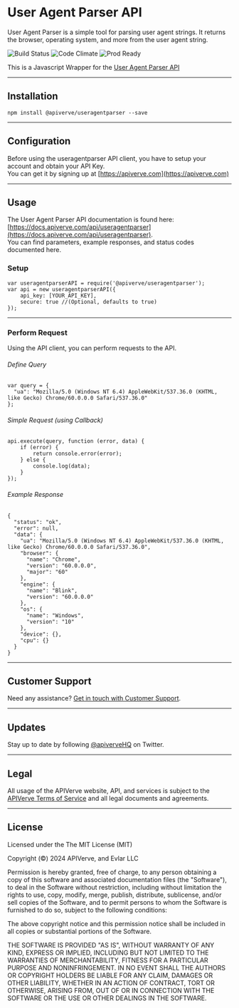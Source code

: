 User Agent Parser API
============

User Agent Parser is a simple tool for parsing user agent strings. It returns the browser, operating system, and more from the user agent string.

![Build Status](https://img.shields.io/badge/build-passing-green)
![Code Climate](https://img.shields.io/badge/maintainability-B-purple)
![Prod Ready](https://img.shields.io/badge/production-ready-blue)

This is a Javascript Wrapper for the [User Agent Parser API](https://apiverve.com/marketplace/api/useragentparser)

---

## Installation
	npm install @apiverve/useragentparser --save

---

## Configuration

Before using the useragentparser API client, you have to setup your account and obtain your API Key.  
You can get it by signing up at [https://apiverve.com](https://apiverve.com)

---

## Usage

The User Agent Parser API documentation is found here: [https://docs.apiverve.com/api/useragentparser](https://docs.apiverve.com/api/useragentparser).  
You can find parameters, example responses, and status codes documented here.

### Setup

```
var useragentparserAPI = require('@apiverve/useragentparser');
var api = new useragentparserAPI({
    api_key: [YOUR_API_KEY],
    secure: true //(Optional, defaults to true)
});
```

---


### Perform Request
Using the API client, you can perform requests to the API.

###### Define Query

```
var query = {
  "ua": "Mozilla/5.0 (Windows NT 6.4) AppleWebKit/537.36.0 (KHTML, like Gecko) Chrome/60.0.0.0 Safari/537.36.0"
};
```

###### Simple Request (using Callback)

```
api.execute(query, function (error, data) {
    if (error) {
        return console.error(error);
    } else {
        console.log(data);
    }
});
```

###### Example Response

```
{
  "status": "ok",
  "error": null,
  "data": {
    "ua": "Mozilla/5.0 (Windows NT 6.4) AppleWebKit/537.36.0 (KHTML, like Gecko) Chrome/60.0.0.0 Safari/537.36.0",
    "browser": {
      "name": "Chrome",
      "version": "60.0.0.0",
      "major": "60"
    },
    "engine": {
      "name": "Blink",
      "version": "60.0.0.0"
    },
    "os": {
      "name": "Windows",
      "version": "10"
    },
    "device": {},
    "cpu": {}
  }
}
```

---

## Customer Support

Need any assistance? [Get in touch with Customer Support](https://apiverve.com/contact).

---

## Updates
Stay up to date by following [@apiverveHQ](https://twitter.com/apiverveHQ) on Twitter.

---

## Legal

All usage of the APIVerve website, API, and services is subject to the [APIVerve Terms of Service](https://apiverve.com/terms) and all legal documents and agreements.

---

## License
Licensed under the The MIT License (MIT)

Copyright (&copy;) 2024 APIVerve, and Evlar LLC

Permission is hereby granted, free of charge, to any person obtaining a copy of this software and associated documentation files (the "Software"), to deal in the Software without restriction, including without limitation the rights to use, copy, modify, merge, publish, distribute, sublicense, and/or sell copies of the Software, and to permit persons to whom the Software is furnished to do so, subject to the following conditions:

The above copyright notice and this permission notice shall be included in all copies or substantial portions of the Software.

THE SOFTWARE IS PROVIDED "AS IS", WITHOUT WARRANTY OF ANY KIND, EXPRESS OR IMPLIED, INCLUDING BUT NOT LIMITED TO THE WARRANTIES OF MERCHANTABILITY, FITNESS FOR A PARTICULAR PURPOSE AND NONINFRINGEMENT. IN NO EVENT SHALL THE AUTHORS OR COPYRIGHT HOLDERS BE LIABLE FOR ANY CLAIM, DAMAGES OR OTHER LIABILITY, WHETHER IN AN ACTION OF CONTRACT, TORT OR OTHERWISE, ARISING FROM, OUT OF OR IN CONNECTION WITH THE SOFTWARE OR THE USE OR OTHER DEALINGS IN THE SOFTWARE.